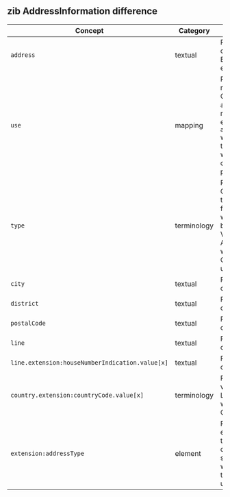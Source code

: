 ## zib AddressInformation difference

| Concept         | Category          | Description                             | 
|-----------------|-------------------|-----------------------------------------|
|`address` | textual | Replaced Dutch context with Belgian specific explanantions.
|`use` | mapping | Replaced mapping from CBB element `addressType` to new CBB element `addressUse` which aligns the CBB more with the FHIR datatype profile. |
|`type` | terminology | Removed the ConceptMap as the binding from the CBB was replaced by the FHIR ValueSet AddressType, which makes a ConceptMap unnecessary. |
|`city` | textual | Removed Dutch context. |
|`district` | textual | Removed Dutch context. |
|`postalCode` | textual | Removed Dutch context. |
|`line` | textual | Removed Dutch context. |
|`line.extension:houseNumberIndication.value[x]`| textual | Removed Dutch context. |
|`country.extension:countryCode.value[x]` | terminology | Replaced valueSet LandCodelijsten with CountryISO. |
|`extension:addressType`| element | Removed the extension, as the terminology of the CBB was simplified, which makes the extension unnecessary. |

